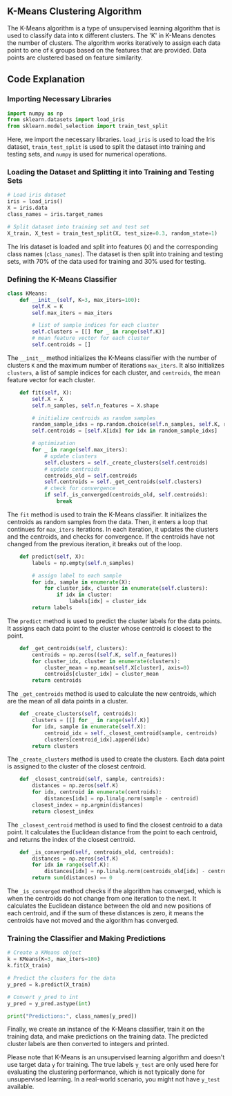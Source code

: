 ## K-Means Clustering Algorithm

The K-Means algorithm is a type of unsupervised learning algorithm that is used to classify data into `K` different clusters. The 'K' in K-Means denotes the number of clusters. The algorithm works iteratively to assign each data point to one of `K` groups based on the features that are provided. Data points are clustered based on feature similarity.

## Code Explanation

### Importing Necessary Libraries

```python
import numpy as np
from sklearn.datasets import load_iris
from sklearn.model_selection import train_test_split
```

Here, we import the necessary libraries. `load_iris` is used to load the Iris dataset, `train_test_split` is used to split the dataset into training and testing sets, and `numpy` is used for numerical operations.

### Loading the Dataset and Splitting it into Training and Testing Sets

```python
# Load iris dataset
iris = load_iris()
X = iris.data
class_names = iris.target_names

# Split dataset into training set and test set
X_train, X_test = train_test_split(X, test_size=0.3, random_state=1)
```

The Iris dataset is loaded and split into features (`X`) and the corresponding class names (`class_names`). The dataset is then split into training and testing sets, with 70% of the data used for training and 30% used for testing.

### Defining the K-Means Classifier

```python
class KMeans:
    def __init__(self, K=3, max_iters=100):
        self.K = K
        self.max_iters = max_iters

        # list of sample indices for each cluster
        self.clusters = [[] for _ in range(self.K)]
        # mean feature vector for each cluster
        self.centroids = []
```

The `__init__` method initializes the K-Means classifier with the number of clusters `K` and the maximum number of iterations `max_iters`. It also initializes `clusters`, a list of sample indices for each cluster, and `centroids`, the mean feature vector for each cluster.

```python
    def fit(self, X):
        self.X = X
        self.n_samples, self.n_features = X.shape

        # initialize centroids as random samples
        random_sample_idxs = np.random.choice(self.n_samples, self.K, replace=False)
        self.centroids = [self.X[idx] for idx in random_sample_idxs]

        # optimization
        for _ in range(self.max_iters):
            # update clusters
            self.clusters = self._create_clusters(self.centroids)
            # update centroids
            centroids_old = self.centroids
            self.centroids = self._get_centroids(self.clusters)
            # check for convergence
            if self._is_converged(centroids_old, self.centroids):
                break
```

The `fit` method is used to train the K-Means classifier. It initializes the centroids as random samples from the data. Then, it enters a loop that continues for `max_iters` iterations. In each iteration, it updates the clusters and the centroids, and checks for convergence. If the centroids have not changed from the previous iteration, it breaks out of the loop.

```python
    def predict(self, X):
        labels = np.empty(self.n_samples)

        # assign label to each sample
        for idx, sample in enumerate(X):
            for cluster_idx, cluster in enumerate(self.clusters):
                if idx in cluster:
                    labels[idx] = cluster_idx
        return labels
```

The `predict` method is used to predict the cluster labels for the data points. It assigns each data point to the cluster whose centroid is closest to the point.

```python
    def _get_centroids(self, clusters):
        centroids = np.zeros((self.K, self.n_features))
        for cluster_idx, cluster in enumerate(clusters):
            cluster_mean = np.mean(self.X[cluster], axis=0)
            centroids[cluster_idx] = cluster_mean
        return centroids
```

The `_get_centroids` method is used to calculate the new centroids, which are the mean of all data points in a cluster.

```python
    def _create_clusters(self, centroids):
        clusters = [[] for _ in range(self.K)]
        for idx, sample in enumerate(self.X):
            centroid_idx = self._closest_centroid(sample, centroids)
            clusters[centroid_idx].append(idx)
        return clusters
```

The `_create_clusters` method is used to create the clusters. Each data point is assigned to the cluster of the closest centroid.

```python
    def _closest_centroid(self, sample, centroids):
        distances = np.zeros(self.K)
        for idx, centroid in enumerate(centroids):
            distances[idx] = np.linalg.norm(sample - centroid)
        closest_index = np.argmin(distances)
        return closest_index
```

The `_closest_centroid` method is used to find the closest centroid to a data point. It calculates the Euclidean distance from the point to each centroid, and returns the index of the closest centroid.

```python
    def _is_converged(self, centroids_old, centroids):
        distances = np.zeros(self.K)
        for idx in range(self.K):
            distances[idx] = np.linalg.norm(centroids_old[idx] - centroids[idx])
        return sum(distances) == 0
```

The `_is_converged` method checks if the algorithm has converged, which is when the centroids do not change from one iteration to the next. It calculates the Euclidean distance between the old and new positions of each centroid, and if the sum of these distances is zero, it means the centroids have not moved and the algorithm has converged.

### Training the Classifier and Making Predictions

```python
# Create a KMeans object
k = KMeans(K=3, max_iters=100)
k.fit(X_train)

# Predict the clusters for the data
y_pred = k.predict(X_train)

# Convert y_pred to int
y_pred = y_pred.astype(int)

print("Predictions:", class_names[y_pred])
```

Finally, we create an instance of the K-Means classifier, train it on the training data, and make predictions on the training data. The predicted cluster labels are then converted to integers and printed.

Please note that K-Means is an unsupervised learning algorithm and doesn't use target data `y` for training. The true labels `y_test` are only used here for evaluating the clustering performance, which is not typically done for unsupervised learning. In a real-world scenario, you might not have `y_test` available.
